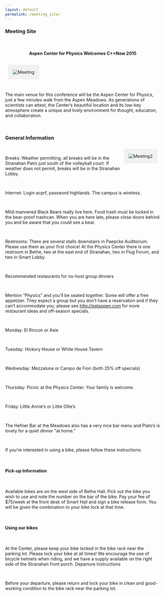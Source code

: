```yaml
---
layout: default
permalink: /meeting_site/
---
```

<style>
    img[alt=Meeting]{
        padding:10px;
        background: #f1f1f1;
        border:5px #f1f1f1 solid;
        margin:10px;
    }
    img[alt=Meeting2]{
        float:right;
        padding:10px;
        background: #f1f1f1;
        border:5px #f1f1f1 solid;
        margin:10px;
    }
</style>

### Meeting Site

<br />

<h4 style="text-align:center;">
    Aspen Center for Physics Welcomes C++Now 2015
</h4>

<div>
    <img src="{{site.baseurl}}/images/meeting_site_1.jpg" alt="Meeting" title="Photo: Jane Kelly" />
</div>

<br />

The main venue for this conference will be the Aspen Center for Physics, just a few minutes walk from the Aspen Meadows. As generations of scientists can attest, the Center’s beautiful location and its low-key atmosphere create a unique and lively environment for thought, education, and collaboration.

<br />

### General Information
![Meeting2]({{site.baseurl}}/images/meeting_site_2.jpg)

<br />

Breaks: Weather permitting, all breaks will be in the Stranahan Patio just south of the volleyball court. If weather does not permit, breaks will be in the Stranahan Lobby.

<br />

Internet: Login acprf, password highlands. The campus is wireless.

<br />

Mild-mannered Black Bears really live here. Food trash must be locked in the bear-proof trashcan. When you are here late, please close doors behind you and be aware that you could see a bear.


<br />

Restrooms: There are several stalls downstairs in Paepcke Auditorium. Please use them as your first choice! At the Physics Center there is one restroom in Bethe, two at the east end of Stranahan, two in Flug Forum, and two in Smart Lobby.

<br />

Recommended restaurants for no-host group dinners

<br />

Mention “Physics” and you’ll be seated together. Some will offer a free appetizer. They expect a group but you don’t have a reservation and if they can’t accommodate you, please see http://eataspen.com for more restaurant ideas and off-season specials.

<br />

Monday:
El Rincon or Asie

<br />

Tuesday:
Hickory House or White House Tavern

<br />

Wednesday:
Mezzaluna or Campo de Fiori (both 25% off specials)

<br />

Thursday:
Picnic at the Physics Center. Your family is welcome.

<br />

Friday:
Little Annie’s or Little Ollie’s

<br />

The Hefner Bar at the Meadows also has a very nice bar menu and Plato’s is lovely for a quiet dinner “at home.”

<br />

If you’re interested in using a bike, please follow these instructions:

<br />

#### Pick-up Information

<br />

Available bikes are on the west side of Bethe Hall.
Pick out the bike you wish to use and note the number on the bar of the bike.
Pay your fee of $75/week at the front desk of Smart Hall and sign a bike release form. You will be given the combination to your bike lock at that time.

<br />

#### Using our bikes

<br />

At the Center, please keep your bike locked in the bike rack near the parking lot.
Please lock your bike at all times!
We encourage the use of bicycle helmets when riding, and we have a supply available on the right side of the Stranahan front porch.
Departure Instructions

<br />

Before your departure, please return and lock your bike in clean and good-working condition to the bike rack near the parking lot.
